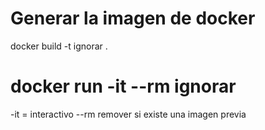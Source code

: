# Generar la imagen de docker
docker build -t ignorar .

# docker run -it --rm ignorar
-it = interactivo
--rm remover si existe una imagen previa